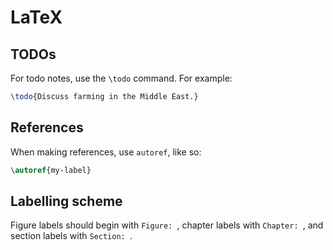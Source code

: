 LaTeX
=====

TODOs
-----

For todo notes, use the `\todo` command. For example:

```latex
\todo{Discuss farming in the Middle East.}
```

References
----------

When making references, use `autoref`, like so:

```latex
\autoref{my-label}
```

Labelling scheme
----------------

Figure labels should begin with `Figure: `, chapter labels with `Chapter: `, and section labels with `Section: `.
